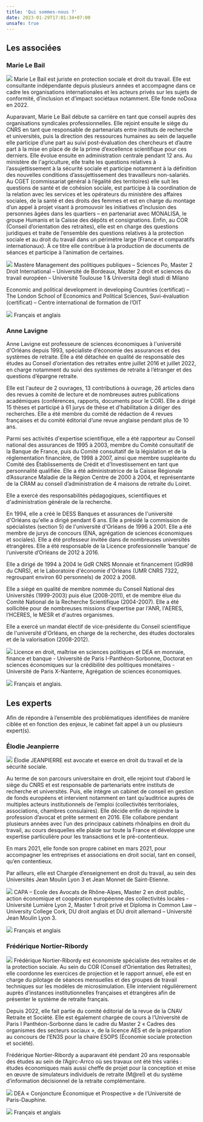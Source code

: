 ```yaml
---
title: 'Qui sommes-nous ?'
date: 2023-01-29T17:01:34+07:00
unsafe: true
---
```


## Les associées

### Marie Le Bail

<img src="../images/pictures/marie-le-bail.jpg" class="about-us-picture"> Marie Le Bail est juriste en protection sociale et droit du travail. 
Elle est consultante indépendante depuis plusieurs années et accompagne dans ce cadre les organisations internationales et les acteurs privés sur les sujets de conformité, d’inclusion et d’impact sociétaux notamment. Elle fonde noDoxa en 2022.

Auparavant, Marie Le Bail débute sa carrière en tant que conseil auprès des organisations syndicales professionnelles. Elle rejoint ensuite  le siège du CNRS en tant que responsable de partenariats entre instituts de recherche et universités, puis la direction des ressources humaines au sein de laquelle elle participe d’une part au suivi post-évaluation des chercheurs et d’autre part à la mise en place de de la prime d’excellence scientifique pour ces derniers. Elle évolue ensuite en administration centrale pendant 12 ans. Au ministère de l'agriculture, elle traite les questions relatives à l’assujettissement à la sécurité sociale et participe notamment à la définition des nouvelles conditions d’assujettissement des travailleurs non-salariés. Au CGET (commissariat général à l’égalité des territoires) elle suit les questions de santé et de cohésion sociale, est participe à la coordination de la relation avec les services et les opérateurs du ministère des affaires sociales, de la santé et des droits des femmes et est en charge du montage d’un appel à projet visant à promouvoir les initiatives d’inclusion des personnes âgées dans les quartiers – en partenariat avec MONALISA, le groupe Humanis et la Caisse des dépôts et consignations. Enfin, au COR (Conseil d’orientation des retraites), elle est en charge des questions juridiques et traite de l’ensemble des questions relatives à la protection sociale et au droit du travail dans un périmètre large (France et comparatifs internationaux). À ce titre elle contribue à la production de documents de séances et participe à l’animation de certaines.

<img src="../images/icons/icon-diplome.svg" class="about-us-education"> Mastère Management des politiques publiques – Sciences Po, Master 2 Droit International – Université de Bordeaux, Master 2 droit et sciences du travail européen – Université Toulouse 1 & Universita degli studi di Milano

Economic and political development in developing Countries (certificat) – The London School of Economics and Political Sciences, Suvi-évaluation (certificat) – Centre international de formation de l’OIT

<img src="../images/icons/icon-langues.svg" class="about-us-language"> Français et anglais

### Anne Lavigne

Anne Lavigne est professeure de sciences économiques à l'université d'Orléans depuis 1993, spécialiste d’économie des assurances et des systèmes de retraite. Elle a été détachée en qualité de responsable des études au Conseil d’orientation des retraites entre juillet 2016 et juillet 2022, en charge notamment du suivi des systèmes de retraite à l’étranger et des questions d’épargne retraite.
 
Elle est l'auteur de 2 ouvrages, 13 contributions à ouvrage, 26 articles dans des revues à comité de lecture et de nombreuses autres publications académiques (conférences, rapports, documents pour le COR). Elle a dirigé 15 thèses et participé à 61 jurys de thèse et d'habilitation à diriger des recherches. Elle a été membre du comité de rédaction de 4 revues françaises et du comité éditorial d’une revue anglaise pendant plus de 10 ans.
 
Parmi ses activités d'expertise scientifique, elle a été rapporteur au Conseil national des assurances de 1995 à 2003, membre du Comité consultatif de la Banque de France, puis du Comité consultatif de la législation et de la réglementation financière, de 1998 à 2007, ainsi que membre suppléante du Comité des Établissements de Crédit et d'Investissement en tant que personnalité qualifiée. Elle a été administratrice de la Caisse Régionale d’Assurance Maladie de la Région Centre de 2000 à 2004, et représentante de la CRAM au conseil d’administration de 4 maisons de retraite du Loiret.
 
Elle a exercé des responsabilités pédagogiques, scientifiques et d'administration générale de la recherche. 

En 1994, elle a créé le DESS Banques et assurances de l'université d'Orléans qu'elle a dirigé pendant 6 ans.  Elle a présidé la commission de spécialistes (section 5) de l'université d'Orléans de 1996 à 2001. Elle a été membre de jurys de concours (ENA, agrégation de sciences économiques et sociales). Elle a été professeur invitée dans de nombreuses universités étrangères. Elle a été responsable de la Licence professionnelle ‘banque’ de l’université d’Orléans de 2012 à 2016.
 
Elle a dirigé de 1994 à 2004 le GdR CNRS Monnaie et financement (GdR98 du CNRS), et le Laboratoire d'économie d'Orléans (UMR CNRS 7322, regroupant environ 60 personnels) de 2002 à 2008.
 
Elle a siégé en qualité de membre nommée du Conseil National des Universités (1999-2003) puis élue (2008-2011), et de membre élue du Comité National de la Recherche Scientifique (2004-2007). Elle a été sollicitée pour de nombreuses missions d'expertise par l'ANR, l'AERES, l’HCERES, le MESR et d'autres organismes.
 
Elle a exercé un mandat électif de vice-présidente du Conseil scientifique de l'université d'Orléans, en charge de la recherche, des études doctorales et de la valorisation (2008-2012).

<img src="../images/icons/icon-diplome.svg" class="about-us-education"> Licence en droit, maîtrise en sciences politiques et DEA en monnaie, finance et banque - Université de Paris I-Panthéon-Sorbonne, Doctorat en sciences économiques sur la crédibilité des politiques monétaires - Université de Paris X-Nanterre, Agrégation de sciences économiques.

<img src="../images/icons/icon-langues.svg" class="about-us-language"> Français et anglais.

## Les experts

Afin de répondre à l’ensemble des problématiques identifiées de manière ciblée et en fonction des enjeux, le cabinet fait appel  à un ou plusieurs expert(s). 

### Élodie Jeanpierre

<img src="../images/pictures/elodie-jeanpierre.jpg" class="about-us-picture"> Élodie JEANPIERRE est avocate et exerce en droit du travail et de la sécurité sociale. 

Au terme de son parcours universitaire en droit, elle rejoint tout d’abord le siège du CNRS et est responsable de partenariats entre instituts de recherche et universités. Puis, elle intègre un cabinet de conseil en gestion de fonds européens et intervient notamment en tant qu’auditrice auprès de multiples acteurs institutionnels de l’emploi (collectivités territoriales, associations, chambres consulaires). Elle décide enfin de rejoindre la profession d’avocat et prête serment en 2016. Elle collabore pendant plusieurs années avec l’un des principaux cabinets rhônalpins en droit du travail, au cours desquelles elle plaide sur toute la France et développe une expertise particulière pour les transactions et le pré-contentieux.

En mars 2021, elle fonde son propre cabinet en mars 2021, pour accompagner les entreprises et associations en droit social, tant en conseil, qu’en contentieux.

Par ailleurs, elle est Chargée d’enseignement en droit du travail, au sein des Universités Jean Moulin Lyon 3 et Jean Monnet de Saint-Etienne. 

<img src="../images/icons/icon-diplome.svg" class="about-us-education"> CAPA – Ecole des Avocats de Rhône-Alpes, Master 2 en droit public, action économique et coopération européenne des collectivités locales - Université Lumière Lyon 2, Master 1 droit privé et Diploma in Common Law – University College Cork, DU droit anglais et DU droit allemand – Université Jean Moulin Lyon 3.

<img src="../images/icons/icon-langues.svg" class="about-us-language"> Français et anglais

### Frédérique Nortier-Ribordy 

<img src="../images/pictures/frederique-nortier-ribordy.jpg" class="about-us-picture"> Frédérique Nortier-Ribordy est économiste spécialiste des retraites et de la protection sociale. Au sein du COR (Conseil d’Orientation des Retraites), elle coordonne les exercices de projection et le rapport annuel, elle est en charge du pilotage de séances mensuelles et des groupes de travail techniques sur les modèles de microsimulation. Elle intervient régulièrement auprès d’instances institutionnelles françaises et étrangères  afin de présenter le système de retraite français.

Depuis 2022, elle fait partie du comité éditorial de la revue de la CNAV Retraite et Société. Elle est également chargée de cours à l’Université de Paris I Panthéon-Sorbonne dans le cadre du Master 2 « Cadres des organismes des secteurs sociaux », de la licence AES et de la préparation au concours de l’EN3S pour la chaire ESOPS (Économie sociale protection et société).

Frédérique Nortier-Ribordy a auparavant été pendant 20 ans responsable des études au sein de l’Agirc-Arrco où ses travaux ont été très variés : études économiques mais aussi cheffe de projet pour la conception et mise en œuvre de simulateurs individuels de retraite (M@rel) et du système d’information décisionnel de la retraite complémentaire.  

<img src="../images/icons/icon-diplome.svg" class="about-us-education"> DEA « Conjoncture Économique et Prospective » de l’Université de Paris-Dauphine.

<img src="../images/icons/icon-langues.svg" class="about-us-language"> Français et anglais
